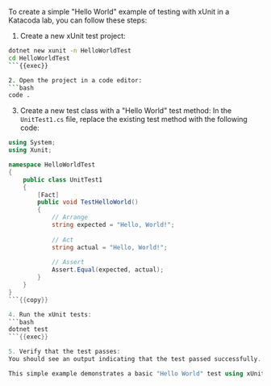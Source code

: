 To create a simple "Hello World" example of testing with xUnit in a Katacoda lab, you can follow these steps:

1. Create a new xUnit test project:
```bash
dotnet new xunit -n HelloWorldTest
cd HelloWorldTest
```{{exec}}

2. Open the project in a code editor:
```bash
code .
```

3. Create a new test class with a "Hello World" test method:
In the `UnitTest1.cs` file, replace the existing test method with the following code:
```csharp
using System;
using Xunit;

namespace HelloWorldTest
{
    public class UnitTest1
    {
        [Fact]
        public void TestHelloWorld()
        {
            // Arrange
            string expected = "Hello, World!";
            
            // Act
            string actual = "Hello, World!";
            
            // Assert
            Assert.Equal(expected, actual);
        }
    }
}
```{{copy}}

4. Run the xUnit tests:
```bash
dotnet test
```{{exec}}

5. Verify that the test passes:
You should see an output indicating that the test passed successfully.

This simple example demonstrates a basic "Hello World" test using xUnit in a Katacoda lab. You can further explore xUnit's features, such as parameterized tests, test fixtures, and assertions, to enhance your testing skills and create more comprehensive test suites for your dotnet projects.